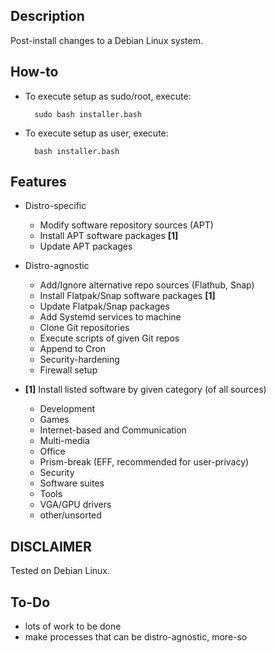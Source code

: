 ## Description
Post-install changes to a Debian Linux system.

## How-to
* To execute setup as sudo/root, execute:

        sudo bash installer.bash

* To execute setup as user, execute:

        bash installer.bash

## Features
* Distro-specific
    * Modify software repository sources (APT)
    * Install APT software packages **[1]**
    * Update APT packages

* Distro-agnostic
    * Add/Ignore alternative repo sources (Flathub, Snap)
    * Install Flatpak/Snap software packages **[1]**
    * Update Flatpak/Snap packages
    * Add Systemd services to machine
    * Clone Git repositories
    * Execute scripts of given Git repos
    * Append to Cron
    * Security-hardening
    * Firewall setup

* **[1]** Install listed software by given category (of all sources)
    * Development
    * Games
    * Internet-based and Communication
    * Multi-media
    * Office
    * Prism-break (EFF, recommended for user-privacy)
    * Security
    * Software suites
    * Tools
    * VGA/GPU drivers
    * other/unsorted

## DISCLAIMER
Tested on Debian Linux.

## To-Do
* lots of work to be done
* make processes that can be distro-agnostic, more-so